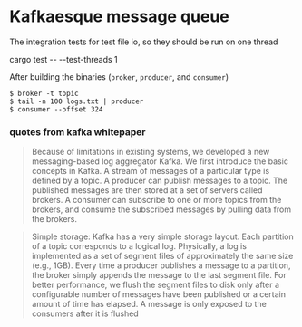 # Kafkaesque message queue

The integration tests for test file io, so they should be run on one thread

   cargo test -- --test-threads 1

After building the binaries (`broker`, `producer`, and `consumer`)

    $ broker -t topic
    $ tail -n 100 logs.txt | producer
    $ consumer --offset 324



### quotes from kafka whitepaper
> Because  of  limitations  in  existing  systems,  we  developed  a  new
>     messaging-based  log  aggregator  Kafka.  We  first  introduce  the
>     basic concepts in Kafka. A stream of messages of a particular type
>     is defined by a topic. A producer
>     can publish messages to a topic.
>     The  published  messages  are  then  stored  at  a  set  of  servers  called
>     brokers. A consumer can subscribe to one or more topics from the
>     brokers,  and  consume  the  subscribed  messages  by  pulling  data
>     from the brokers.

> Simple  storage:  Kafka  has  a  very  simple  storage  layout.  Each
>     partition of a topic corresponds to a logical log. Physically, a log
>     is  implemented  as  a  set  of  segment  files  of  approximately  the
>     same size (e.g., 1GB). Every time a producer publishes a message
>     to  a  partition,  the  broker  simply  appends  the  message  to  the  last
>     segment file. For better performance, we flush the segment files to
>     disk  only  after  a  configurable  number  of  messages  have  been
>     published  or  a  certain  amount  of  time  has  elapsed.  A  message  is
>     only exposed to the consumers after it is flushed
